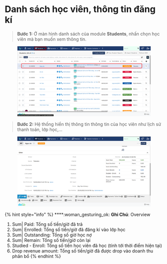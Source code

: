 # Danh sách học viên, thông tin đăng kí

> **Bước 1:** Ở màn hình danh sách của module **Students**, nhấn chọn học viên mà bạn muốn xem thông tin.

<figure><img src="../../.gitbook/assets/image (27) (2).png" alt=""><figcaption></figcaption></figure>

> **Bước 2:** Hệ thống hiển thị thông tin thông tin của học viên như lịch sử thanh toán, lớp học,…

<figure><img src="../../.gitbook/assets/image (37).png" alt=""><figcaption></figcaption></figure>

{% hint style="info" %}
****:woman\_gesturing\_ok: **Ghi Chú**: Overview

1. Sum| Paid: Tổng số tiền/giờ đã trả
2. Sum| Enrolled: Tổng số tiền/giờ đã đăng kí vào lớp học
3. Sum| Outstanding: Tổng số giờ học nợ
4. Sum| Remain: Tổng số tiền/giờ còn lại &#x20;
5. Studied - Enroll: Tổng số tiền học viên đã học (tính tới thời điểm hiện tại)
6. Drop revenue amount: Tổng số tiền/giờ đã được drop vào doanh thu phân bổ
{% endhint %}
